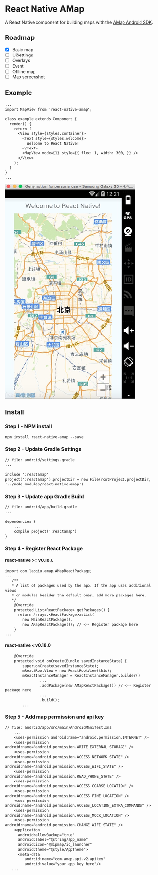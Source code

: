 # React Native AMap
A React Native component for building maps with the [AMap Android SDK](http://lbs.amap.com/api/android-sdk/summary/).

## Roadmap
- [x] Basic map
- [ ] UiSettings
- [ ] Overlays
- [ ] Event
- [ ] Offline map
- [ ] Map screenshot
## Example
```
...
import MapView from 'react-native-amap';

class example extends Component {
  render() {
    return (
      <View style={styles.container}>
        <Text style={styles.welcome}>
          Welcome to React Native!
        </Text>
        <MapView mode={1} style={{ flex: 1, width: 300, }} />
      </View>
    );
  }
}
...
```
![image](example/example.png)

## Install

### Step 1 - NPM install

```
npm install react-native-amap --save
```

### Step 2 - Update Gradle Settings

```
// file: android/settings.gradle
...

include ':reactamap'
project(':reactamap').projectDir = new File(rootProject.projectDir, '../node_modules/react-native-amap')
```

### Step 3 - Update app Gradle Build

```
// file: android/app/build.gradle
...

dependencies {
    ...
    compile project(':reactamap')
}
```

### Step 4 - Register React Package

#### react-native >= v0.18.0
```
import com.laoqiu.amap.AMapReactPackage;
...
   /**
   * A list of packages used by the app. If the app uses additional views
   * or modules besides the default ones, add more packages here.
   */
    @Override
    protected List<ReactPackage> getPackages() {
      return Arrays.<ReactPackage>asList(
        new MainReactPackage(),
        new AMapReactPackage()); // <-- Register package here
    }
...
```
#### react-native < v0.18.0
```
    @Override
    protected void onCreate(Bundle savedInstanceState) {
        super.onCreate(savedInstanceState);
        mReactRootView = new ReactRootView(this);
        mReactInstanceManager = ReactInstanceManager.builder()
        		...
				.addPackage(new AMapReactPackage()) // <-- Register package here
				...
				.build();
		...
```
### Step 5 - Add map permission and api key

```
// file: android/app/src/main/AndroidManifest.xml
	...
	<uses-permission android:name="android.permission.INTERNET" />
    <uses-permission android:name="android.permission.WRITE_EXTERNAL_STORAGE" />
    <uses-permission android:name="android.permission.ACCESS_NETWORK_STATE" />
    <uses-permission android:name="android.permission.ACCESS_WIFI_STATE" />
    <uses-permission android:name="android.permission.READ_PHONE_STATE" />
    <uses-permission android:name="android.permission.ACCESS_COARSE_LOCATION" />
    <uses-permission android:name="android.permission.ACCESS_FINE_LOCATION" />
    <uses-permission android:name="android.permission.ACCESS_LOCATION_EXTRA_COMMANDS" />
    <uses-permission android:name="android.permission.ACCESS_MOCK_LOCATION" />
    <uses-permission android:name="android.permission.CHANGE_WIFI_STATE" />
    <application
      android:allowBackup="true"
      android:label="@string/app_name"
      android:icon="@mipmap/ic_launcher"
      android:theme="@style/AppTheme">
      <meta-data
         android:name="com.amap.api.v2.apikey"
         android:value="your app key here"/>
   ...
```
